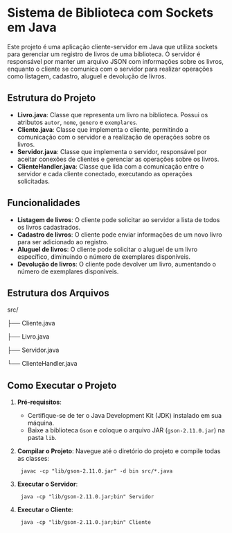 # Sistema de Biblioteca com Sockets em Java

Este projeto é uma aplicação cliente-servidor em Java que utiliza sockets para gerenciar um registro de livros de uma biblioteca. O servidor é responsável por manter um arquivo JSON com informações sobre os livros, enquanto o cliente se comunica com o servidor para realizar operações como listagem, cadastro, aluguel e devolução de livros.

## Estrutura do Projeto

- **Livro.java**: Classe que representa um livro na biblioteca. Possui os atributos `autor`, `nome`, `genero` e `exemplares`.
- **Cliente.java**: Classe que implementa o cliente, permitindo a comunicação com o servidor e a realização de operações sobre os livros.
- **Servidor.java**: Classe que implementa o servidor, responsável por aceitar conexões de clientes e gerenciar as operações sobre os livros.
- **ClienteHandler.java**: Classe que lida com a comunicação entre o servidor e cada cliente conectado, executando as operações solicitadas.

## Funcionalidades

- **Listagem de livros**: O cliente pode solicitar ao servidor a lista de todos os livros cadastrados.
- **Cadastro de livros**: O cliente pode enviar informações de um novo livro para ser adicionado ao registro.
- **Aluguel de livros**: O cliente pode solicitar o aluguel de um livro específico, diminuindo o número de exemplares disponíveis.
- **Devolução de livros**: O cliente pode devolver um livro, aumentando o número de exemplares disponíveis.

## Estrutura dos Arquivos

src/

├── Cliente.java

├── Livro.java

├── Servidor.java

└── ClienteHandler.java


## Como Executar o Projeto

1. **Pré-requisitos**:
   - Certifique-se de ter o Java Development Kit (JDK) instalado em sua máquina.
   - Baixe a biblioteca `Gson` e coloque o arquivo JAR (`gson-2.11.0.jar`) na pasta `lib`.

2. **Compilar o Projeto**:
   Navegue até o diretório do projeto e compile todas as classes:

        javac -cp "lib/gson-2.11.0.jar" -d bin src/*.java

3. **Executar o Servidor**:

        java -cp "lib/gson-2.11.0.jar;bin" Servidor

4. **Executar o Cliente**:

        java -cp "lib/gson-2.11.0.jar;bin" Cliente

